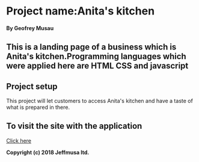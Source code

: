#  Project name:Anita's kitchen
#### By **Geofrey Musau**
## This is a landing page of a business which is Anita's kitchen.Programming languages which were applied here are HTML CSS and javascript
## Project setup
This project will let customers to access Anita's kitchen and have a taste of what is prepared in there.
## To visit the site with the application  
[Click here](https://github.com/Jeffmusa/Anita-s-kitchen)

 **Copyright (c) 2018 Jeffmusa ltd.**
